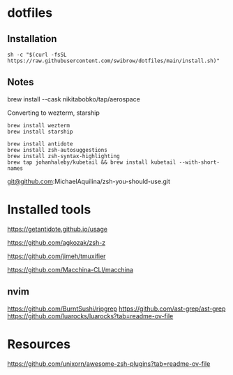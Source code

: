 # dotfiles

## Installation

```shell
sh -c "$(curl -fsSL https://raw.githubusercontent.com/swibrow/dotfiles/main/install.sh)"
```

## Notes


brew install --cask nikitabobko/tap/aerospace

Converting to wezterm, starship

```
brew install wezterm
brew install starship

brew install antidote
brew install zsh-autosuggestions
brew install zsh-syntax-highlighting
brew tap johanhaleby/kubetail && brew install kubetail --with-short-names
```



git@github.com:MichaelAquilina/zsh-you-should-use.git




# Installed tools
https://getantidote.github.io/usage

https://github.com/agkozak/zsh-z

https://github.com/jimeh/tmuxifier

https://github.com/Macchina-CLI/macchina

## nvim

https://github.com/BurntSushi/ripgrep
https://github.com/ast-grep/ast-grep
https://github.com/luarocks/luarocks?tab=readme-ov-file

# Resources

https://github.com/unixorn/awesome-zsh-plugins?tab=readme-ov-file
